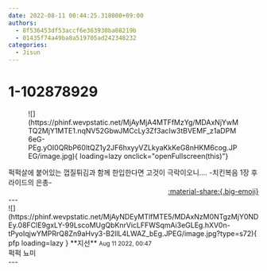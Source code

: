 ```yaml
---
date: 2022-08-11 00:44:25.318000+09:00
authors:
  - 8f536453df53accf6e363930ba08219b
  - 01435f74a49ba8a519705ad242348232
categories:
  - Jisun
---
```


# 1-102878929

<div class="post-container" markdown="1">
<div class="content-container md-sidebar__scrollwrap" markdown="1">


<figure markdown="1">
![](https://phinf.wevpstatic.net/MjAyMjA4MTFfMzYg/MDAxNjYwMTQ2MjY1MTE1.nqNV52GbwJMCcLy3Zf3acIw3tBVEMF_z1aDPM6eG-PEg.yOI0QRbP60ltQZ1y2JF6hxyyVZLkyaKkKeG8nHKM6cog.JPEG/image.jpg){ loading=lazy onclick="openFullscreen(this)"}
</figure>
퍽퍽살에 붙어있는 껍질튀김과 함께 한입한다면 고것이 극락이오니.... -치킨복음 1장 후라이드의 은총-

</div>
</div>

<div style="text-align: right;" markdown="1">
<a href="https://weverse.io/fromis9/fanpost/1-102878929" style="text-align: right;">:material-share:{.big-emoji}</a>
</div>
---

<div class="comments-container md-sidebar__scrollwrap" markdown="1">
<div class="comment" markdown="1">
<div class='id-container' markdown="1">
![](https://phinf.wevpstatic.net/MjAyNDEyMTlfMTE5/MDAxNzM0NTgzMjY0NDEy.08FClE9gxLY-99LscoMUgQbKnrVicLFFWSqmAi3eGLEg.hXV0n-tPyoIqjwYMPRrQ8Zn9aHvy3-B2llL4LWAZ_bEg.JPEG/image.jpg?type=s72){ pfp loading=lazy }
**<span class="artist">지선</span>** <small>Aug 11 2022, 00:47</small><br>
</div>
<div class='comment-body' markdown="1">
퍽퍽 뇨미
</div>
</div>
</div>
---
